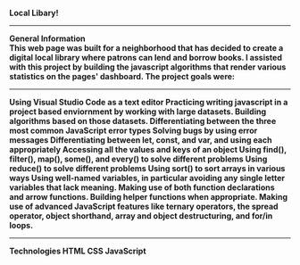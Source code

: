 <strong>Local Libary!</strong>
<hr>
<strong>General Information<strong><br>
This web page was built for a neighborhood that has decided to create a digital local library where patrons can lend and borrow books. I assisted with this project by building the javascript algorithms that render various statistics on the pages' dashboard. The project goals were:
<hr>
Using Visual Studio Code as a text editor
Practicing writing javascript in a project based enviornment by working with large datasets.
Building algorithms based on those datasets.
Differentiating between the three most common JavaScript error types
Solving bugs by using error messages Differentiating between let, const, and var, and using each appropriately
Accessing all the values and keys of an object
Using find(), filter(), map(), some(), and every() to solve different problems
Using reduce() to solve different problems
Using sort() to sort arrays in various ways
Using well-named variables, in particular avoiding any single letter variables that lack meaning.
Making use of both function declarations and arrow functions.
Building helper functions when appropriate.
Making use of advanced JavaScript features like ternary operators, the spread operator, object shorthand, array and object destructuring, and for/in loops.<br>
<hr>
<strong>Technologies</strong>
HTML
CSS
JavaScript
